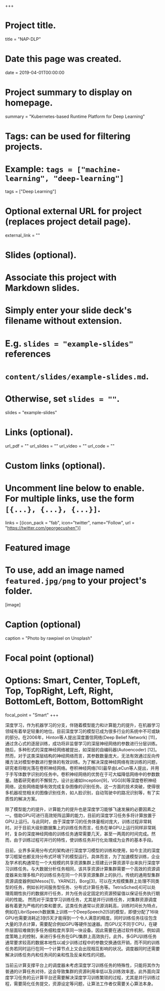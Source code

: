 +++
# Project title.
title = "NAP-DLP"

# Date this page was created.
date = 2019-04-01T00:00:00

# Project summary to display on homepage.
summary = "Kubernetes-based Runtime Platform for Deep Learning"

# Tags: can be used for filtering projects.
# Example: `tags = ["machine-learning", "deep-learning"]`
tags = ["Deep Learning"]

# Optional external URL for project (replaces project detail page).
external_link = ""

# Slides (optional).
#   Associate this project with Markdown slides.
#   Simply enter your slide deck's filename without extension.
#   E.g. `slides = "example-slides"` references 
#   `content/slides/example-slides.md`.
#   Otherwise, set `slides = ""`.
slides = "example-slides"

# Links (optional).
url_pdf = ""
url_slides = ""
url_video = ""
url_code = ""

# Custom links (optional).
#   Uncomment line below to enable. For multiple links, use the form `[{...}, {...}, {...}]`.
links = [{icon_pack = "fab", icon="twitter", name="Follow", url = "https://twitter.com/georgecushen"}]

# Featured image
# To use, add an image named `featured.jpg/png` to your project's folder. 
[image]
  # Caption (optional)
  caption = "Photo by rawpixel on Unsplash"
  
  # Focal point (optional)
  # Options: Smart, Center, TopLeft, Top, TopRight, Left, Right, BottomLeft, Bottom, BottomRight
  focal_point = "Smart"
+++

深度学习，作为机器学习的分支，伴随着模型能力和计算能力的提升，在机器学习领域有着举足轻重的地位。目前深度学习的模型已成为很多行业的系统中不可或缺的部分。在2006年，Hinton等人提出深度置信网络(Deep Belief Network) [11]，通过贪心式的逐层训练，成功将非监督学习的深层神经网络的参数进行分层训练。随后，多种形式的深度神经网络被提出，如深层的自编码器(Autoencoder) [12]。然而，对于这类深层结构的神经网络而言，其参数数量庞大，无法有效通过反向传播方法对模型参数进行整体的有效训练。为了解决深度神经网络有效训练的问题，研究者将眼光落在卷积神经网络。卷积神经网络[10]最早由LeCun等人提出，并用于手写体数字识别的任务中。卷积神经网络的优势在于可大幅降低网络中的参数数量。随着研究者的不懈努力，设计出诸如Inception[9]，VGG[8]等深度卷积神经网络，这些网络能够有效完成复杂图像的识别任务。这一方面的技术突破，使得很多机器视觉相关的图像识别任务，如人脸识别，自动驾驶中的路况识别等，有了实质性的解决方案。

除了模型能力的提升，计算能力的提升也是深度学习能够飞速发展的必要因素之一。借助GPU可进行高效矩阵运算的能力，目前的深度学习任务多将计算放置于GPU上运行。与此同时，由于深度学习的任务体量相对庞大，训练过程非常耗时。对于目前大级别数据集上的训练任务而言，任务在单GPU上运行同样非常耗时，复杂的深度神经网络的训练任务通常需要几天，甚至一两周的时间完成。然而，由于训练过程可并行的特性，使训练任务并行化处理成为业界的基本手段。

目前，业界多采用分布式的架构进行深度学习模型的训练和使用，如今主流的深度学习框架也都支持分布式环境下的模型运行。具体而言，为了加速模型训练，企业及学术机构通常在一个大规模的共享资源集群上搭建云计算资源平台来执行深度学习训练任务。与大数据分析任务相同，该共享资源计算集群需要一个高效的资源调度器来处理多租户的训练任务在同一个共享资源集群上的执行。传统的通用型集群资源调度器例如Mesos[1]，YARN[2]，Borg[3]，可以在大规模集群上处理不同类型的任务，例如长时间服务型任务、分布式计算任务等。TetrisSched[4]可以处理周期性执行的数据并行任务，并为任务设定固定的资源预留值以保证任务执行期间的性能。
然而对于深度学习训练任务，尤其是并行训练任务，对集群资源调度器有着更为严格的约束和要求。这类任务通常以资源消耗高，训练时间长为特点，例如在LibriSpeech数据集上训练一个DeepSpeech2[5]的模型，即便分配了16块GPU也需要消耗近3到5天才能得到一个令人满意的精度。同时训练任务往往包含大量的浮点计算，需要配合例如GPU等硬件加速器。而GPU又不同于CPU，在硬件层面较难做到多任务细粒度共享同一块设备。因此需要在通过软件机制，例如调度策略上的控制，来进行多任务在GPU集群上高效执行。此外，多GPU训练任务通常要求较高的数据本地性以减少训练过程中的参数交换通信开销，而不同的训练任务若同时运行在同一个计算节点上又会出现相互影响的状况。调度器同时还需要解决训练任务内和任务间的亲和性及反亲和性的问题。

当前云计算支撑平台上的调度器未考虑深度学习训练任务的特殊性，只能将其作为普通的计算任务对待，这会导致集群的资源利用率低以及训练效率差。此外面向深度学习任务的云计算平台还需要解决深度学习训练繁琐的过程，尤其是并行训练过程，需要简化任务提交，资源设定等问题，让算法工作者仅需要关心算法本身。
